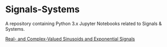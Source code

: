 # Signals-Systems
A repository containing Python 3.x Jupyter Notebooks related to Signals &amp; Systems.

[Real- and Complex-Valued Sinusoids and Exponential Signals](https://mybinder.org/v2/gh/anagnostop/Signals-Systems.git/master?filepath=Real-%20and%20Complex-Valued%20Sinusoids%20and%20Exponential%20Signals.ipynb)
